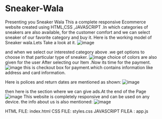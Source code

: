 # Sneaker-Wala
Presenting you Sneaker Wala
This a complete responsive Ecommerce website created using HTML,CSS ,JAVASCRIPT .In which categories of sneakers are also available, for the customer comfort and we can select sneaker of our favorite category and buy it.
Here is the working model of Sneaker wala.Lets Take a look at it.
![image](https://user-images.githubusercontent.com/92135998/176697095-52ac7b10-8c7a-479d-b9f7-9b86a44a7fdb.png)

and when we select our interested category above .we get options to choose in that particular type of sneaker.
![image](https://user-images.githubusercontent.com/92135998/176697355-dcc7766b-9888-496c-83e8-774fd5979703.png)
choice of colors are also given for the user 
After selecting  our Item .Now its time for the payment.
![image](https://user-images.githubusercontent.com/92135998/176697567-c277cb73-a307-48cf-993e-5aa37d039b4b.png)
this is checkout box for payment.which contains information like address and card information.

Here is polices and return dates are mentioned as shown:
![image](https://user-images.githubusercontent.com/92135998/176697845-64328c58-45f4-40cd-9eb8-906abb7af5ef.png)

then here is the section where we can give ads.At the end of the Page
![image](https://user-images.githubusercontent.com/92135998/176698029-1c51db76-a89f-4b96-8d8f-91900304670e.png)
This website is completely responsive and can be used on any device.
 the info about us is also mentioned:
![image](https://user-images.githubusercontent.com/92135998/176698224-d5f67588-82aa-4c96-888d-769f6eb1da9f.png)

HTML FILE: index.html
CSS FILE: styles.css
JAVASCRIPT FILEA : app.js

